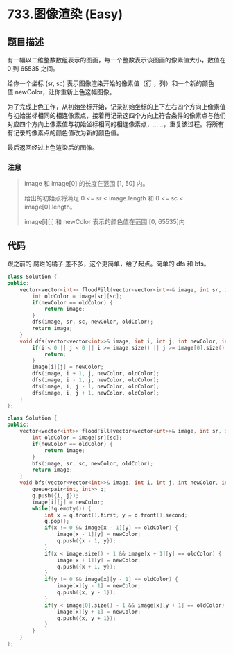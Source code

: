 # 733.图像渲染 (Easy)

## 题目描述

有一幅以二维整数数组表示的图画，每一个整数表示该图画的像素值大小，数值在 0 到 65535 之间。

给你一个坐标 (sr, sc) 表示图像渲染开始的像素值（行 ，列）和一个新的颜色值 newColor，让你重新上色这幅图像。

为了完成上色工作，从初始坐标开始，记录初始坐标的上下左右四个方向上像素值与初始坐标相同的相连像素点，接着再记录这四个方向上符合条件的像素点与他们对应四个方向上像素值与初始坐标相同的相连像素点，……，重复该过程。将所有有记录的像素点的颜色值改为新的颜色值。

最后返回经过上色渲染后的图像。

### 注意

> image 和 image[0] 的长度在范围 [1, 50] 内。
> 
> 给出的初始点将满足 0 <= sr < image.length 和 0 <= sc < image[0].length。
> 
> image[i][j] 和 newColor 表示的颜色值在范围 [0, 65535]内

## 代码

跟之前的 腐烂的橘子 差不多，这个更简单，给了起点。简单的 dfs 和 bfs。

```c++ tab="dfs"
class Solution {
public:
    vector<vector<int>> floodFill(vector<vector<int>>& image, int sr, int sc, int newColor) {
        int oldColor = image[sr][sc];
        if(newColor == oldColor) {
            return image;
        }
        dfs(image, sr, sc, newColor, oldColor);
        return image;
    }
    void dfs(vector<vector<int>>& image, int i, int j, int newColor, int oldColor) {
        if(i < 0 || j < 0 || i >= image.size() || j >= image[0].size() || image[i][j] != oldColor) {
            return;
        }
        image[i][j] = newColor;
        dfs(image, i + 1, j, newColor, oldColor);
        dfs(image, i - 1, j, newColor, oldColor);
        dfs(image, i, j - 1, newColor, oldColor);
        dfs(image, i, j + 1, newColor, oldColor);
    }
};
```

```c++ tab="bfs"
class Solution {
public:
    vector<vector<int>> floodFill(vector<vector<int>>& image, int sr, int sc, int newColor) {
        int oldColor = image[sr][sc];
        if(newColor == oldColor) {
            return image;
        }
        bfs(image, sr, sc, newColor, oldColor);
        return image;
    }
    void bfs(vector<vector<int>>& image, int i, int j, int newColor, int oldColor) {
        queue<pair<int, int>> q;
        q.push({i, j});
        image[i][j] = newColor;
        while(!q.empty()) {
            int x = q.front().first, y = q.front().second;
            q.pop();
            if(x != 0 && image[x - 1][y] == oldColor) {
                image[x - 1][y] = newColor;
                q.push({x - 1, y});
            }
            if(x < image.size() - 1 && image[x + 1][y] == oldColor) {
                image[x + 1][y] = newColor;
                q.push({x + 1, y});
            }
            if(y != 0 && image[x][y - 1] == oldColor) {
                image[x][y - 1] = newColor;
                q.push({x, y - 1});
            }
            if(y < image[0].size() - 1 && image[x][y + 1] == oldColor) {
                image[x][y + 1] = newColor;
                q.push({x, y + 1});
            }
        }
    }
};
```